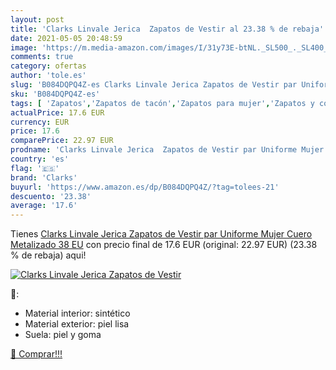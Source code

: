 ```yaml
---
layout: post
title: 'Clarks Linvale Jerica  Zapatos de Vestir al 23.38 % de rebaja'
date: 2021-05-05 20:48:59
image: 'https://m.media-amazon.com/images/I/31y73E-btNL._SL500_._SL400_.jpg'
comments: true
category: ofertas
author: 'tole.es'
slug: 'B084DQPQ4Z-es Clarks Linvale Jerica Zapatos de Vestir par Uniforme Mujer...'
sku: 'B084DQPQ4Z-es'
tags: [ 'Zapatos','Zapatos de tacón','Zapatos para mujer','Zapatos y complementos','clarks','zapatos', ]
actualPrice: 17.6 EUR
currency: EUR
price: 17.6
comparePrice: 22.97 EUR
prodname: 'Clarks Linvale Jerica  Zapatos de Vestir par Uniforme Mujer  Cuero Metalizado  38 EU'
country: 'es'
flag: '🇪🇸'
brand: 'Clarks'
buyurl: 'https://www.amazon.es/dp/B084DQPQ4Z/?tag=tolees-21'
descuento: '23.38'
average: '17.6'
---
```


Tienes [Clarks Linvale Jerica  Zapatos de Vestir par Uniforme Mujer  Cuero Metalizado  38 EU](https://www.amazon.es/dp/B084DQPQ4Z/?tag=tolees-21) con precio final de  17.6 EUR (original: 22.97 EUR) (23.38 %  de rebaja) aqui!

[![Clarks Linvale Jerica  Zapatos de Vestir](https://m.media-amazon.com/images/I/31y73E-btNL._SL500_._SL400_.jpg)](https://www.amazon.es/dp/B084DQPQ4Z/?tag=tolees-21)

🔎:

- Material interior: sintético
- Material exterior: piel lisa
- Suela: piel y goma

[🛒 Comprar!!!](https://www.amazon.es/dp/B084DQPQ4Z/?tag=tolees-21)
